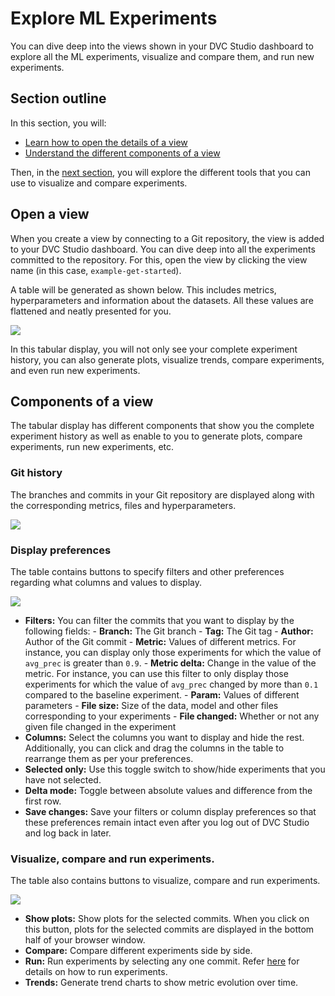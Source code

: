# Explore ML Experiments

You can dive deep into the views shown in your DVC Studio dashboard to explore
all the ML experiments, visualize and compare them, and run new experiments.

## Section outline

In this section, you will:

- [Learn how to open the details of a view](#open-a-view)
- [Understand the different components of a view](#components-of-a-view)

Then, in the [next section](/doc/studio/visualize-experiments), you will explore
the different tools that you can use to visualize and compare experiments.

## Open a view

When you create a view by connecting to a Git repository, the view is added to
your DVC Studio dashboard. You can dive deep into all the experiments committed
to the repository. For this, open the view by clicking the view name (in this
case, `example-get-started`).

A table will be generated as shown below. This includes metrics, hyperparameters
and information about the datasets. All these values are flattened and neatly
presented for you.

![](https://static.iterative.ai/img/studio/view_components_v2.png)

In this tabular display, you will not only see your complete experiment history,
you can also generate plots, visualize trends, compare experiments, and even run
new experiments.

## Components of a view

The tabular display has different components that show you the complete
experiment history as well as enable to you to generate plots, compare
experiments, run new experiments, etc.

### Git history

The branches and commits in your Git repository are displayed along with the
corresponding metrics, files and hyperparameters.

![](https://static.iterative.ai/img/studio/view_components_1.gif)

### Display preferences

The table contains buttons to specify filters and other preferences regarding
what columns and values to display.

![](https://static.iterative.ai/img/studio/view_components_2.gif)

- **Filters:** You can filter the commits that you want to display by the
  following fields: - **Branch:** The Git branch - **Tag:** The Git tag -
  **Author:** Author of the Git commit - **Metric:** Values of different
  metrics. For instance, you can display only those experiments for which the
  value of `avg_prec` is greater than `0.9`. - **Metric delta:** Change in the
  value of the metric. For instance, you can use this filter to only display
  those experiments for which the value of `avg_prec` changed by more than `0.1`
  compared to the baseline experiment. - **Param:** Values of different
  parameters - **File size:** Size of the data, model and other files
  corresponding to your experiments - **File changed:** Whether or not any given
  file changed in the experiment
- **Columns:** Select the columns you want to display and hide the rest.
  Additionally, you can click and drag the columns in the table to rearrange
  them as per your preferences.
- **Selected only:** Use this toggle switch to show/hide experiments that you
  have not selected.
- **Delta mode:** Toggle between absolute values and difference from the first
  row.
- **Save changes:** Save your filters or column display preferences so that
  these preferences remain intact even after you log out of DVC Studio and log
  back in later.

### Visualize, compare and run experiments.

The table also contains buttons to visualize, compare and run experiments.

![](https://static.iterative.ai/img/studio/view_components_3.gif)

- **Show plots:** Show plots for the selected commits. When you click on this
  button, plots for the selected commits are displayed in the bottom half of
  your browser window.
- **Compare:** Compare different experiments side by side.
- **Run:** Run experiments by selecting any one commit. Refer
  [here](/doc/studio/run-experiments) for details on how to run experiments.
- **Trends:** Generate trend charts to show metric evolution over time.
